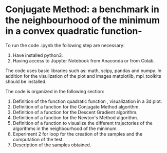 # Conjugate Method: a benchmark in the neighbourhood of the minimum in a convex quadratic function- 
To run the code .ipynb the following step are necessary:
1. Have installed python3.
2. Having access to Jupyter Notebook from Anaconda or from Colab.

The code uses basic libraries such as: math, scipy, pandas and numpy. 
In addition for the visulization of the plot and images matplotlib, mpl_toolkits should be installed.

The code is organized in the following section: 

1. Definition of the function quadratic function , visualization in a 3d plot. 
2. Definition of a function for the Conjugate Method algorithm. 
3. Definition of a function for the Descent Gradient algorithm. 
4. Definition of a function for the Newton's Method  algorithm. 
5. Definition of a function to visualize the different trajectories of the algorithms in the neighbourhood of the minimum. 
6. Experiment 2 for loop for the creation of the samples and the computation of the test.
7. Description of the samples obtained. 
